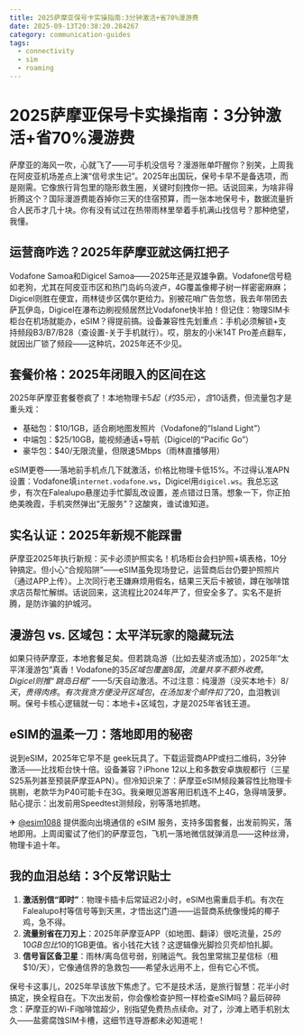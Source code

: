 ```yaml
---
title: 2025萨摩亚保号卡实操指南:3分钟激活+省70%漫游费
date: 2025-09-13T20:38:20.284267
category: communication-guides
tags:
  - connectivity
  - sim
  - roaming
---
```


# 2025萨摩亚保号卡实操指南：3分钟激活+省70%漫游费

萨摩亚的海风一吹，心就飞了——可手机没信号？漫游账单吓醒你？别笑，上周我在阿皮亚机场差点上演“信号求生记”。2025年出国玩，保号卡早不是备选项，而是刚需。它像旅行背包里的隐形救生圈，关键时刻拽你一把。话说回来，为啥非得折腾这个？国际漫游费能吞掉你三天的住宿预算，而一张本地保号卡，数据流量折合人民币才几十块。你有没有试过在热带雨林里举着手机满山找信号？那种绝望，我懂。

## 运营商咋选？2025年萨摩亚就这俩扛把子

Vodafone Samoa和Digicel Samoa——2025年还是双雄争霸。Vodafone信号稳如老狗，尤其在阿皮亚市区和热门岛屿乌波卢，4G覆盖像椰子树一样密密麻麻；Digicel则胜在便宜，雨林徒步区偶尔更给力。别被花哨广告忽悠，我去年带团去萨瓦伊岛，Digicel在瀑布边刷视频居然比Vodafone快半拍！但记住：物理SIM卡柜台在机场就能办，eSIM？得提前搞。设备兼容性先划重点：手机必须解锁+支持频段B3/B7/B28（查设置-关于手机就行）。哎，朋友的小米14T Pro差点翻车，就因出厂锁了频段——这种坑，2025年还不少见。

## 套餐价格：2025年闭眼入的区间在这

2025年萨摩亚套餐卷疯了！本地物理卡$5起（约35元），含$10话费，但流量包才是重头戏：
- 基础包：$10/1GB，适合刷地图发照片（Vodafone的“Island Light”）
- 中端包：$25/10GB，能视频通话+导航（Digicel的“Pacific Go”）
- 豪华包：$40/无限流量，但限速5Mbps（雨林直播够用）

eSIM更卷——落地前手机点几下就激活，价格比物理卡低15%。不过得认准APN设置：Vodafone填`internet.vodafone.ws`，Digicel用`digicel.ws`。我总忘这步，有次在Falealupo悬崖边手忙脚乱改设置，差点错过日落。想象一下，你正拍绝美晚霞，手机突然弹出“无服务”？这酸爽，谁试谁知道。

## 实名认证：2025年新规不能踩雷

萨摩亚2025年执行新规：买卡必须护照实名！机场柜台会扫护照+填表格，10分钟搞定。但小心“合规陷阱”——eSIM虽免现场登记，运营商后台仍要护照照片（通过APP上传）。上次同行老王嫌麻烦用假名，结果三天后卡被锁，蹲在咖啡馆求店员帮忙解绑。话说回来，这流程比2024年严了，但安全多了。实名不是折腾，是防诈骗的护城河。

## 漫游包 vs. 区域包：太平洋玩家的隐藏玩法

如果只待萨摩亚，本地套餐足矣。但若跳岛游（比如去斐济或汤加），2025年“太平洋漫游包”真香！Vodafone的$35区域包覆盖8国，流量共享不额外收费。Digicel则推“跳岛日租”——$5/天自动激活。不过注意：纯漫游（没买本地卡）$8/天，贵得肉疼。有次我贪方便没开区域包，在汤加发个邮件扣了$20，血泪教训啊。保号卡核心逻辑就一句：本地卡+区域包，才是2025年省钱王道。

## eSIM的温柔一刀：落地即用的秘密

说到eSIM，2025年它早不是 geek玩具了。下载运营商APP或扫二维码，3分钟激活——比找柜台快十倍。设备兼容？iPhone 12以上和多数安卓旗舰都行（三星S25系列甚至预装萨摩亚APN）。但冷知识来了：萨摩亚eSIM频段兼容性比物理卡挑剔，老款华为P40可能卡在3G。我亲眼见游客用旧机连不上4G，急得啃菠萝。贴心提示：出发前用Speedtest测频段，别等落地抓瞎。

✈ [@esim1088](https://t.me/s/esim1088) 提供面向出境通信的 eSIM 服务，支持多国套餐，出发前购买，落地即用。上周闺蜜试了他们的萨摩亚包，飞机一落地微信就弹消息——这种丝滑，物理卡追十年。

## 我的血泪总结：3个反常识贴士

1. **激活别信“即时”**：物理卡插卡后常延迟2小时，eSIM也需重启手机。有次在Falealupo村等信号等到天黑，才悟出这门道——运营商系统像慢炖的椰子鸡，急不得。
2. **流量别省在刀刃上**：2025年萨摩亚APP（如地图、翻译）很吃流量，$25的10GB包比$10的1GB更值。省小钱花大钱？这逻辑像光脚捡贝壳却怕扎脚。
3. **信号盲区备卫星**：雨林/离岛信号弱，别赌运气。我包里常揣卫星信标（租$10/天），它像通信界的急救包——希望永远用不上，但有它心不慌。

保号卡这事儿，2025年早该放下焦虑了。它不是技术活，是旅行智慧：花半小时搞定，换全程自在。下次出发前，你会像检查护照一样检查eSIM吗？最后碎碎念：萨摩亚的Wi-Fi咖啡馆超少，别指望免费热点续命。对了，沙滩上晒手机别太久——盐雾腐蚀SIM卡槽，这细节连导游都未必知道呢！
